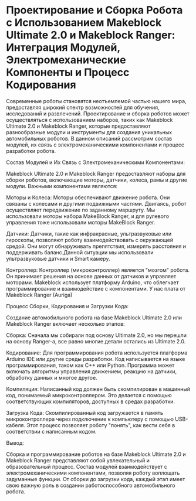 Проектирование и Сборка Робота с Использованием Makeblock Ultimate 2.0 и Makeblock Ranger: Интеграция Модулей, Электромеханические Компоненты и Процесс Кодирования
====
Современные роботы становятся неотъемлемой частью нашего мира, предоставляя широкий спектр возможностей для обучения, исследований и развлечений. Проектирование и сборка роботов может осуществляться с использованием наборов, таких как Makeblock Ultimate 2.0 и Makeblock Ranger, которые предоставляют разнообразные модули и инструменты для создания уникальных автомобильных роботов. В данном описаний рассмотрим состав модулей, их связь с электромеханическими компонентами и процесс разработки робота.

Состав Модулей и Их Связь с Электромеханическими Компонентами:

Makeblock Ultimate 2.0 и Makeblock Ranger предоставляют наборы для сборки роботов, включающие моторы, датчики, колеса, рамы и другие модули. Важными компонентами являются:

Моторы и Колеса: Моторы обеспечивают движение робота. Они связаны с колесами и другими подвижными частями. Двигаясь, робот осуществляет передвижение по заданному маршруту. Мы использовали моторы набора MakeBlock Ranger, и для рулевого управления тоже использовали моторы MakeBlock Ranger.

Датчики: Датчики, такие как инфракрасные, ультразвуковые или гироскопы, позволяют роботу взаимодействовать с окружающей средой. Они могут обнаруживать препятствия, измерять расстояния и поддерживать баланс.Данной ситуации мы использовали ультразвуковые датчики и Smart камеру.

Контроллер: Контроллер (микроконтроллер) является "мозгом" робота. Он принимает решения на основе данных от датчиков и управляет моторами. Makeblock использует платформу Arduino, что облегчает программирование и взаимодействие с компонентами. У нас плата от Makeblock Ranger (Auriga)

Процесс Сборки, Кодирования и Загрузки Кода:

Создание автомобильного робота на базе Makeblock Ultimate 2.0 или Makeblock Ranger включает несколько этапов:

Сборка: Сначала мы собирали под основу Ultimate 2.0, но мы перешли на основу Ranger-а, все равно многие детали остались из Ultimate 2.0. 

Кодирование: Для программирования робота используется платформа Arduino IDE или другие среды разработки. Код написывается на языке программирования, таком как C++ или Python. Программа может включать алгоритмы управления движением, реакцию на датчики, обработку данных и многое другое. 

Компиляция: Написанный код должен быть скомпилирован в машинный код, понимаемый микроконтроллером. Это делается с помощью соответствующих компиляторов, доступных в средах разработки.

Загрузка Кода: Скомпилированный код загружается в память микроконтроллера через подключение к компьютеру с помощью USB-кабеля. Этот процесс позволяет роботу "понять", как вести себя в соответствии с написанным кодом.

Вывод:

Сборка и программирование роботов на базе Makeblock Ultimate 2.0 и Makeblock Ranger представляют собой увлекательный и образовательный процесс. Состав модулей взаимодействует с электромеханическими компонентами, позволяя роботу воплощать задуманные функции. От сборки до загрузки кода, каждый этап имеет свою важную роль в создании работоспособного автомобильного робота.
